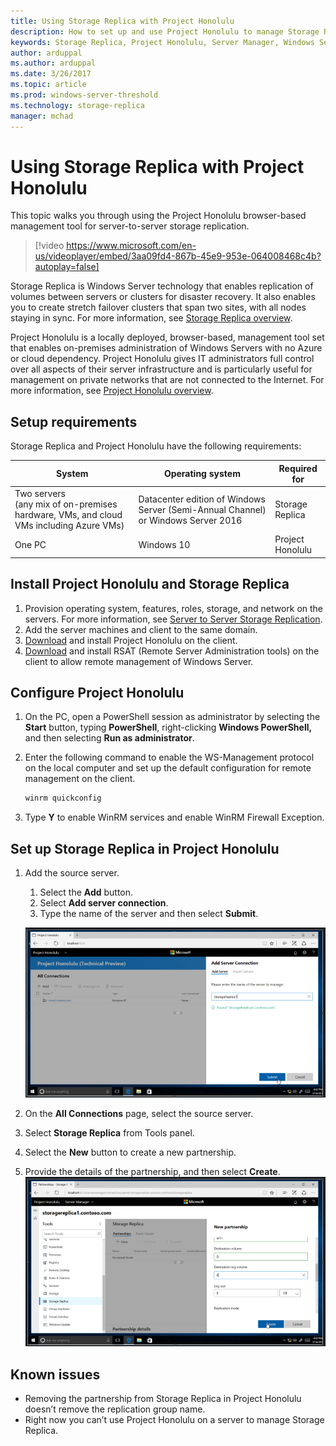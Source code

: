 ```yaml
---
title: Using Storage Replica with Project Honolulu
description: How to set up and use Project Honolulu to manage Storage Replica for server-to-server replication in Windows Server.
keywords: Storage Replica, Project Honolulu, Server Manager, Windows Server
author: arduppal
ms.author: arduppal
ms.date: 3/26/2017
ms.topic: article
ms.prod: windows-server-threshold
ms.technology: storage-replica
manager: mchad
---
```

# Using Storage Replica with Project Honolulu

This topic walks you through using the Project Honolulu browser-based management tool for server-to-server storage replication.<br>

> [!video https://www.microsoft.com/en-us/videoplayer/embed/3aa09fd4-867b-45e9-953e-064008468c4b?autoplay=false]

Storage Replica is Windows Server technology that enables replication of volumes between servers or clusters for disaster recovery. It also enables you to create stretch failover clusters that span two sites, with all nodes staying in sync. For more information, see [Storage Replica overview](storage-replica-overview.md).

Project Honolulu is a locally deployed, browser-based, management tool set that enables on-premises administration of Windows Servers with no Azure or cloud dependency. Project Honolulu gives IT administrators full control over all aspects of their server infrastructure and is particularly useful for management on private networks that are not connected to the Internet. For more information, see [Project Honolulu overview](../../manage/Honolulu/Honolulu.md).

## Setup requirements

Storage Replica and Project Honolulu have the following requirements:

| System                        | Operating system                                            | Required for     |
|-------------------------------|-------------------------------------------------------------|------------------|
| Two servers <br>(any mix of on-premises hardware, VMs, and cloud VMs including Azure VMs)| Datacenter edition of Windows Server (Semi-Annual Channel) or Windows Server 2016 | Storage Replica  |
| One PC                     | Windows 10                                                  | Project Honolulu |

## Install Project Honolulu and Storage Replica

1. Provision operating system, features, roles, storage, and network on the servers. For more information, see [Server to Server Storage Replication](server-to-server-storage-replication.md).
2. Add the server machines and client to the same domain.
3. [Download](https://www.microsoft.com/en-us/evalcenter/evaluate-windows-server-honolulu) and install Project Honolulu on the client.
4. [Download](https://www.microsoft.com/en-us/download/details.aspx?id=45520) and install RSAT (Remote Server Administration tools) on the client to allow remote management of Windows Server.

## Configure Project Honolulu

1. On the PC, open a PowerShell session as administrator by selecting the **Start** button, typing **PowerShell**, right-clicking **Windows PowerShell,** and then selecting **Run as administrator**.
2. Enter the following command to enable the WS-Management protocol on the local computer and set up the default configuration for remote management on the client.

    ```PowerShell
    winrm quickconfig
    ```

3. Type **Y** to enable WinRM services and enable WinRM Firewall Exception.

## Set up Storage Replica in Project Honolulu

1. Add the source server.
    1. Select the **Add** button.
    2. Select **Add server connection**.
    3. Type the name of the server and then select **Submit**.

   ![The Add Server Connection screen showing entering the name of a Storage Replica server.](media\Storage-Replica-UI\Honolulu_Add_Connection.png)

2. On the **All Connections** page, select the source server.
3. Select **Storage Replica** from Tools panel.
4. Select the **New** button to create a new partnership.
5. Provide the details of the partnership, and then select **Create**. <br>
![The New Partnership screen showing partnership details, such as an 8 GB log size.](media\Storage-Replica-UI\Honolulu_SR_CReate_Partnership.png)

## Known issues

- Removing the partnership from Storage Replica in Project Honolulu doesn’t remove the replication group name.
- Right now you can’t use Project Honolulu on a server to manage Storage Replica.
